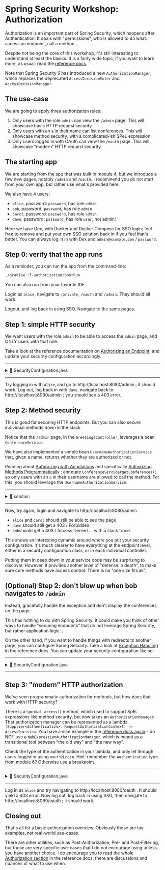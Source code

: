 # Spring Security Workshop: Authorization

Authorization is an important part of Spring Security, which happens after Authentication. It deals
with "permissions", who is allowed to do what: access an endpoint, call a method...

Despite not being the core of this workshop, it's still interesting to understand at least the
basics. It is a fairly wide topic, if you want to learn more, as usual: read the
[reference docs](https://docs.spring.io/spring-security/reference/servlet/authorization/index.html).

Note that Spring Security 6 has introduced a new `AuthorizationManager`, which replaces the
deprecated `AccessDecisionVoter` and `AccessDecisionManager`.

## The use-case

We are going to apply three authorization rules:

1. Only users with the role `admin` can view the `/admin` page. This will showcase basic HTTP
   request security.
2. Only users with an `a` in their name can list conferences. This will showcase method security,
   with a complicated-ish SPeL expression.
3. Only users logged in with OAuth can view the `/oauth` page. This will showcase "modern" HTTP
   request security.

## The starting app

We are starting from the app that was built in module 4, but we introduce a few new pages, notably
`/admin` and `/oauth`. I recommend you do not start from your own app, but rather use what's
provided here.

We also have 4 users:

- `alice`, password: `password`, has role `admin`
- `bob`, password: `password`, has role `admin`
- `carol`, password: `password`, has role `admin`
- `dave`, password: `password`, has role `user`, not admin!

Here we have Dex, with Docker and Docker Compose for SSO login; feel free to remove and put your own
SSO solution back in if you feel that's better. You can always log in in with Dex and
`admin@example.com` / `password`.

## Step 0: verify that the app runs

As a reminder, you can run the app from the command-line:

```bash
./gradlew :7-authorization:bootRun
```

You can also run from your favorite IDE.

Login as `alice`, navigate to `/private`, `/oauth` and `/admin`. They should all work.

Logout, and log back in using SSO. Navigate to the same pages.

## Step 1: simple HTTP security

We want users with the role `admin` to be able to access the `admin` page, and ONLY users with that role.

Take a look at the reference documentation on
[Authorizing an Endpoint](https://docs.spring.io/spring-security/reference/servlet/authorization/authorize-http-requests.html#authorizing-endpoints),
and update your security configuration accordingly.

---

<details>

<summary>📖 SecurityConfiguration.java</summary>

```java
public class SecurityConfiguration {

    // ...

    @Bean
    public SecurityFilterChain securityFilterChain(HttpSecurity http) throws Exception {
        return http
                .authorizeHttpRequests(authorize -> {
                    // ...
                    authorize.requestMatchers("/admin").hasRole("admin");
                    authorize.anyRequest().authenticated();
                })
                // ...
                .build();
    }

    // ...
}
```

</details>

---

Try logging in with `alice`, and go to http://localhost:8080/admin ; it should work. Log out, log
back in with `dave`, navigate back to http://localhost:8080/admin ; you should see a 403 error.

## Step 2: Method security

This is good for securing HTTP endpoints. But you can also secure individual methods down in the
stack.

Notice that the `/admin` page, in the `GreetingsController`, leverages a bean `ConferenceService`.

We have also implemented a simple bean `UsernameAuthorizationService` that, given a name, returns
whether they are authorized or not.

Reading about
[Authorizing with Annotations](https://docs.spring.io/spring-security/reference/servlet/authorization/method-security.html#authorizing-with-annotations)
and specifically
[Authorizing Methods Programmatically](https://docs.spring.io/spring-security/reference/servlet/authorization/method-security.html#use-programmatic-authorization)
; annotate `ConferenceService#getConferences()` so only users with an `a` in their username are
allowed to call the method. For this, you should leverage the `UsernameAuthorizationService`.

---

<details>

<summary>📖 solution</summary>

ConferenceService.java:

```java

@Component
public class ConferenceService {

    @PreAuthorize("@usernameAuthorizationService.isAuthorized(authentication.name)")
    public Collection<String> getConferences() {
        // ...
    }

}
```

SecurityConfiguration.java:

```java

@Configuration
@EnableWebSecurity
@EnableMethodSecurity // <-- don't forget to enable method security
public class SecurityConfiguration {

    // ...

}
```

</details>

---

Now, try again, login and navigate to http://localhost:8080/admin

- `alice` and `carol` should still be able to see the page
- `dave` should still get a 403 / Forbidden
- `bob`should get a 403 / Access Denied ... with a stack trace.

This shows an interesting dynamic around where you put your security configuration. It's much
clearer to have everything at the endpoint level, either in a security configuration class, or in
each individual controller.

Putting them in deep down in your service code may be surprising to discover. However, it provides
another level of "defense in depth", to make sure core methods have access control. There is no "one
size fits all".

## (Optional) Step 2: don't blow up when bob navigates to `/admin`

Instead, gracefully handle the exception and don't display the conferences on the page.

This has nothing to do with Spring Security. It could make you think of other ways to handle
"securing endpoints" that do not leverage Spring Security, but rather application logic...

On the other hand, if you want to handle things with redirects to another page, you can configure Spring Security.
Take a look
at [Exception Handling](https://docs.spring.io/spring-security/reference/servlet/architecture.html#servlet-exceptiontranslationfilter)
in the reference docs. You can update your security configuration like so:

---

<details>

<summary>📖 SecurityConfiguration.java</summary>

```java
public class SecurityConfiguration {

    // ...

    @Bean
    public SecurityFilterChain securityFilterChain(HttpSecurity http) throws Exception {
        return http
                // ...
                .exceptionHandling(exceptions -> {
                    exceptions.accessDeniedHandler((request, response, accessDeniedException) -> {
                        response.sendRedirect("/private");
                    });
                })
                .build();
    }

    // ...
}
```

</details>

---

## Step 3: "modern" HTTP authorization

We've seen programmatic authorization for methods, but how does that work with HTTP security?

There is a special `.access()` method, which used to support SpEL expressions like method security,
but now takes an `AuthorizationManager`. That authorization manager can be represented as a lambda
`(Supplier<Authentication>, RequestAuthorizationContext) -> AccessDecision`. You have a nice example
in the
[reference docs again](https://docs.spring.io/spring-security/reference/servlet/authorization/authorize-http-requests.html#_migrating_expressions) -
do NOT use a `WebExpressionAuthorizationManager`, which is meant as a transitional tool between "the
old way" and "the new way".

Check the type of the authentication in your lambda, and only let through users logged in using
`oauth2Login`. Hint: remember the `Authentication` type from module 6? Otherwise use a breakpoint.

---

<details>

<summary>📖 SecurityConfiguration.java</summary>

```java
public class SecurityConfiguration {

    // ...

    @Bean
    public SecurityFilterChain securityFilterChain(HttpSecurity http) throws Exception {
        return http
                .authorizeHttpRequests(authorize -> {
                    // ...
                    authorize.requestMatchers("/oauth").access(
                            (authSupplier, context) -> {
                                Authentication authentication = authSupplier.get();
                                return new AuthorizationDecision(
                                        authentication instanceof OAuth2LoginAuthenticationToken);
                            });
                    authorize.anyRequest().authenticated();
                })
                // ...
                .build();
    }

    // ...
}
```

</details>

---

Log in as `alice` and try navigating to http://localhost:8080/oauth . It should yield a 403 error.
Now log out, log back in using SSO, then navigate to http://localhost:8080/oauth ; it should work.

## Closing out

That's all for a basic authorization overview. Obviously those are toy examples, not real-world
use-cases.

There are other utilities, such as Post-Authorization, Pre- and Post-Filtering, but those are very
specific use-cases that I do not encourage using unless you have another choice. I do encourage you
to read the whole
[Authorization section](https://docs.spring.io/spring-security/reference/servlet/authorization/index.html)
in the reference docs, there are discussions and nuances of what to use when.
